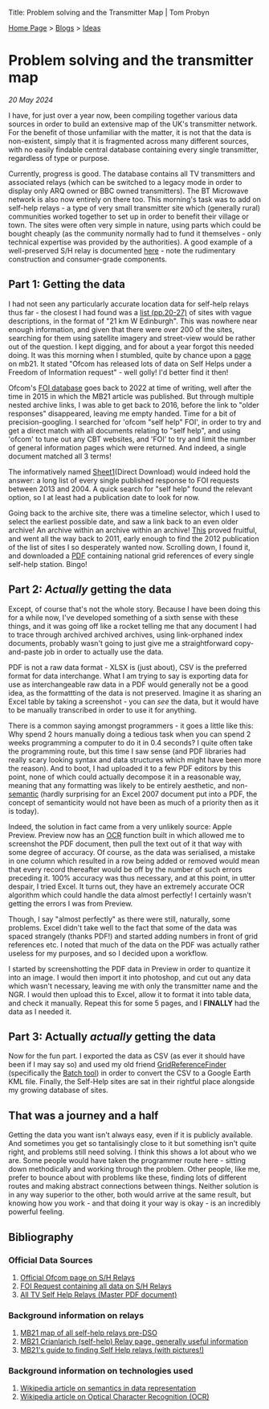 Title: Problem solving and the Transmitter Map | Tom Probyn

[Home Page](https://tomprobyn.uk) > [Blogs](https://tomprobyn.uk/blogs) > [Ideas](https://tomprobyn.uk/ideas)

# Problem solving and the transmitter map
*20 May 2024*

I have, for just over a year now, been compiling together various data sources in order to build an extensive map of the UK's transmitter network. For the benefit of those unfamiliar with the matter, it is not that the data is non-existent, simply that it is fragmented across many different sources, with no easily findable central database containing every single transmitter, regardless of type or purpose. 

Currently, progress is good. The database contains all TV transmitters and associated relays (which can be switched to a legacy mode in order to display only ARQ owned or BBC owned transmitters). The BT Microwave network is also now entirely on there too. This morning's task was to add on self-help relays - a type of very small transmitter site which (generally rural) communities worked together to set up in order to benefit their village or town. The sites were often very simple in nature, using parts which could be bought cheaply (as the community normally had to fund it themselves - only technical expertise was provided by the authorities). A good example of a well-preserved S/H relay is documented [here](https://tx.mb21.co.uk/gallery/gallerypage.php?txid=1995) - note the rudimentary construction and consumer-grade components.

## Part 1: Getting the data

I had not seen any particularly accurate location data for self-help relays thus far - the closest I had found was a [list (pp.20-27)](https://www.ofcom.org.uk/__data/assets/pdf_file/0020/38216/selfhelp.pdf) of sites with vague descriptions, in the format of "21 km W Edinburgh". This was nowhere near enough information, and given that there were over 200 of the sites, searching for them using satellite imagery and street-view would be rather out of the question. I kept digging, and for about a year forgot this needed doing. It was this morning when I stumbled, quite by chance upon a [page](https://tx.mb21.co.uk/gallery/gallerypage.php?txid=1941&showhistoric=1) on mb21. It stated "Ofcom has released lots of data on Self Helps under a Freedom of Information request" - well golly! I'd better find it then!

Ofcom's [FOI database](https://www.ofcom.org.uk/about-ofcom/foi-dp/foi-responses) goes back to 2022 at time of writing, well after the time in 2015 in which the MB21 article was published. But through multiple nested archive links, I was able to get back to 2016, before the link to "older responses" disappeared, leaving me empty handed. Time for a bit of precision-googling. I searched for 'ofcom "self help" FOI', in order to try and get a direct match with all documents relating to "self help", and using 'ofcom' to tune out any CBT websites, and 'FOI' to try and limit the number of general information pages which were returned. And indeed, a single document matched all 3 terms!

The informatively named [Sheet1](http://static.ofcom.org.uk/static/foi/FOI%20request%201-248447985.xlsx)(Direct Download) would indeed hold the answer: a long list of every single published response to FOI requests between 2013 and 2004. A quick search for "self help" found the relevant option, so I at least had a publication date to look for now. 

Going back to the archive site, there was a timeline selector, which I used to select the earliest possible date, and saw a link back to an even older archive! An archive within an archive within an archive! [This](https://webarchive.nationalarchives.gov.uk/ukgwa/20160703021429/http://stakeholders.ofcom.org.uk/freedom-of-information/foi-responses/) proved fruitful, and went all the way back to 2011, early enough to find the 2012 publication of the list of sites I so desperately wanted now. Scrolling down, I found it, and downloaded a [PDF](https://webarchive.nationalarchives.gov.uk/ukgwa/20160706155535/http://stakeholders.ofcom.org.uk/freedom-of-information/foi-responses/2012/june2012/1-212007141/) containing national grid references of every single self-help station. Bingo!

## Part 2: *Actually* getting the data

Except, of course that's not the whole story. Because I have been doing this for a while now, I've developed something of a sixth sense with these things, and it was going off like a rocket telling me that any document I had to trace through archived archived archives, using link-orphaned index documents, probably wasn't going to just give me a straightforward copy-and-paste job in order to actually use the data.

PDF is not a raw data format - XLSX is (just about), CSV is the preferred format for data interchange. What I am trying to say is exporting data for use as interchangeable raw data in a PDF would generally not be a good idea, as the formattting of the data is not preserved. Imagine it as sharing an Excel table by taking a screenshot - you can *see* the data, but it would have to be manually transcribed in order to use it for anything.

There is a common saying amongst programmers - it goes a little like this: Why spend 2 hours manually doing a tedious task when you can spend 2 weeks programming a computer to do it in 0.4 seconds? I quite often take the programming route, but this time I saw sense (and PDF libraries had really scary looking syntax and data structures which might have been more the reason). And to boot, I had uploaded it to a few PDF editors by this point, none of which could actually decompose it in a reasonable way, meaning that any formatting was likely to be entirely aesthetic, and non-[semantic](https://en.wikipedia.org/wiki/Semantic_technology) (hardly surprising for an Excel 2007 document put into a PDF, the concept of semanticity would not have been as much of a priority then as it is today). 

Indeed, the solution in fact came from a very unlikely source: Apple Preview. Preview now has an [OCR](https://en.wikipedia.org/wiki/Optical_character_recognition) function built in which allowed me to screenshot the PDF document, then pull the text out of it that way with some degree of accuracy. Of course, as the data was serialised, a mistake in one column which resulted in a row being added or removed would mean that every record thereafter would be off by the number of such errors preceding it. 100% accuracy was thus necessary, and at this point, in utter despair, I tried Excel. It turns out, they have an extremely accurate OCR algorithm which could handle the data almost perfectly! I certainly wasn't getting the errors I was from Preview. 

Though, I say "almost perfectly" as there were still, naturally, some problems. Excel didn't take well to the fact that some of the data was spaced strangely (thanks PDF!) and started adding numbers in front of grid references etc. I noted that much of the data on the PDF was actually rather useless for my purposes, and so I decided upon a workflow.

I started by screenshotting the PDF data in Preview in order to quantize it into an image. I would then import it into photoshop, and cut out any data which wasn't necessary, leaving me with only the transmitter name and the NGR. I would then upload this to Excel, allow it to format it into table data, and check it manually. Repeat this for some 5 pages, and I **FINALLY** had the data as I needed it.

## Part 3: **Actually** *actually* getting the data

Now for the fun part. I exported the data as CSV (as ever it should have been if I may say so) and used my old friend [GridReferenceFinder](https://gridreferencefinder.com/) (specifically the [Batch tool](https://gridreferencefinder.com/batchConvert/batchConvert.php)) in order to convert the CSV to a Google Earth KML file. Finally, the Self-Help sites are sat in their rightful place alongside my growing database of sites.

## That was a journey and a half

Getting the data you want isn't always easy, even if it is publicly available. And sometimes you get so tantalisingly close to it but something isn't quite right, and problems still need solving. I think this shows a lot about who we are. Some people would have taken the programmer route here - sitting down methodically and working through the problem. Other people, like me, prefer to bounce about with problems like these, finding lots of different routes and making abstract connections between things. Neither solution is in any way superior to the other, both would arrive at the same result, but knowing how you work - and that doing it your way is okay - is an incredibly powerful feeling.

## Bibliography

### Official Data Sources
1. [Official Ofcom page on S/H Relays](https://www.ofcom.org.uk/tv-radio-and-on-demand/information-for-industry/guidance/tech-guidance/selfhelp)
1. [FOI Request containing all data on S/H Relays](https://webarchive.nationalarchives.gov.uk/ukgwa/20160706155535/http://stakeholders.ofcom.org.uk/freedom-of-information/foi-responses/2012/june2012/1-212007141/)
1. [All TV Self Help Relays (Master PDF document)](https://webarchive.nationalarchives.gov.uk/ukgwa/20160706155535/http://stakeholders.ofcom.org.uk/freedom-of-information/foi-responses/2012/june2012/1-212007141/)

### Background information on relays
1. [MB21 map of all self-help relays pre-DSO](https://tx.mb21.co.uk/mapsys/google/selfhelp.php)
1. [MB21 Crianlarich (self-help) Relay page, generally useful information](https://tx.mb21.co.uk/gallery/gallerypage.php?txid=1941&showhistoric=1)
1. [MB21's guide to finding Self Help relays (with pictures!)](https://txfeatures.mb21.co.uk/self_help_relays/index.shtml)

### Background information on technologies used
1. [Wikipedia article on semantics in data representation](https://en.wikipedia.org/wiki/Semantic_technology)
1. [Wikipedia article on Optical Character Recognition (OCR)](https://en.wikipedia.org/wiki/Optical_character_recognition)